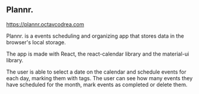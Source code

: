 ## Plannr.

https://plannr.octavcodrea.com

Plannr. is a events scheduling and organizing app that stores data in the browser's local storage.

The app is made with React, the react-calendar library and the material-ui library.

The user is able to select a date on the calendar and schedule events for each day, marking them with tags. The user can see how many events they have scheduled for the month, mark events as completed or delete them.